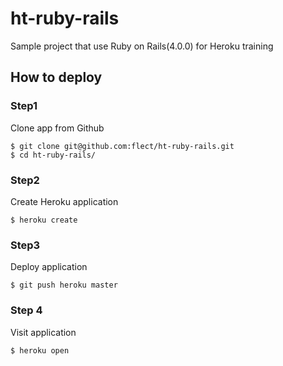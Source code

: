 ht-ruby-rails
=============

Sample project that use Ruby on Rails(4.0.0) for Heroku training

How to deploy
--------------

### Step1  

Clone app from Github  

```
$ git clone git@github.com:flect/ht-ruby-rails.git
$ cd ht-ruby-rails/
```

### Step2  

Create Heroku application

```
$ heroku create
```

### Step3  

Deploy application
```
$ git push heroku master
```

### Step 4

Visit application

```
$ heroku open
```
